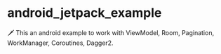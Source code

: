 # android_jetpack_example
:dagger: This an android example to work with ViewModel, Room, Pagination, WorkManager, Coroutines, Dagger2.
